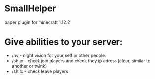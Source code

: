 # SmallHelper
paper plugin for minecraft 1.12.2

# Give abilities to your server:
- /nv - night vision for your self or other people.
- /sh jc - check join players and check they ip adress (clear, similar to another or twink)
- /sh lc - check leave players

